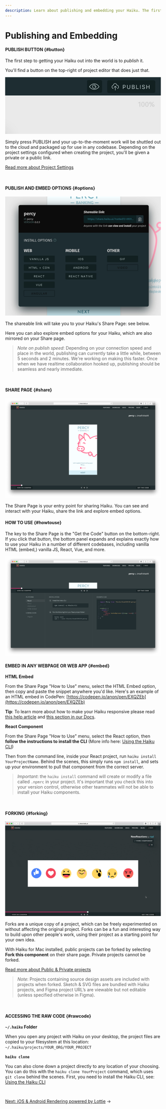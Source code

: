 ```yaml
---
description: Learn about publishing and embedding your Haiku. The first step to getting your Haiku out into the world is to publish it. Simply press Publish and your up-to-the-moment work will be shuttled out to the cloud and packaged up for use in any codebase.
---
```


# Publishing and Embedding


#### PUBLISH BUTTON {#button}

The first step to getting your Haiku out into the world is to _publish_ it.

You'll find a button on the top-right of project editor that does just that.

![](/assets/publish-button.jpg)

Simply press PUBLISH and your up-to-the-moment work will be shuttled out to the cloud and packaged up for use in any codebase.  Depending on the project settings configured when creating the project, you'll be given a private or a public link.

[Read more about Project Settings](../using-haiku/starting-haiku.md#public--private-projects)

<br>

#### PUBLISH AND EMBED OPTIONS {#options}

![](/assets/publish-options.jpg)

The shareable link will take you to your Haiku's Share Page: see below.

Here you can also explore embed options for your Haiku, which are also mirrored on your Share page.

> _Note on publish speed_: Depending on your connection speed and place in the world, publishing can currently take a little while, between 5 seconds and 2 minutes.  We're working on making this faster.  Once when we have realtime collaboration hooked up, publishing should be seamless and nearly immediate.

<br>

#### SHARE PAGE {#share}

![](/assets/share-page.png)


The Share Page is your entry point for sharing Haiku.  You can see and interact with your Haiku, share the link and explore embed options.


#### HOW TO USE {#howtouse}

The key to the Share Page is the "Get the Code" button on the bottom-right.  If you click that button, the bottom panel expands and explains exactly how to use your Haiku in a number of different codebases, including vanilla HTML (embed,) vanilla JS, React, Vue, and more.

![](/assets/share-page-get-the-code.png)


#### EMBED IN ANY WEBPAGE OR WEB APP {#embed}

**HTML Embed**

From the Share Page "How to Use" menu, select the HTML Embed option, then copy and paste the snippet anywhere you'd like.  Here's an example of an HTML embed in CodePen: [https://codepen.io/anon/pen/EXQZEb](https://codepen.io/anon/pen/EXQZEb)

**Tip**: To learn more about how to make your Haiku responsive please read [this help article](https://help.haiku.ai/troubleshooting-and-help/once-my-haiku-is-on-a-web-page-how-do-i-make-it-responsive) and [this section in our Docs](https://docs.haiku.ai/embedding-and-using-haiku/haiku-core-api.html#embedapi).


**React Component**

From the Share Page "How to Use" menu, select the React option, then **follow the instructions to install the CLI** (More info here:  [Using the Haiku CLI](../using-haiku/using-the-cli.md))

Then from the command line, inside your React project, run `haiku install YourProjectName`.  Behind the scenes, this simply runs `npm install`, and sets up your environment to pull that component from the correct server.

> _Important_: the `haiku install` command will create or modify a file called `.npmrc` in your project.  It's important that you check this into your version control, otherwise other teammates will not be able to install your Haiku components.

<br>

#### FORKING {#forking}

![](/assets/forking.gif)

Forks are a unique copy of a project, which can be freely experimented on without affecting the original project. Forks can be a fun and interesting way to build upon other people's work, using their project as a starting point for your own idea.

With Haiku for Mac installed, public projects can be forked by selecting **Fork this component** on their share page. Private projects cannot be forked.

[Read more about Public & Private projects](../using-haiku/starting-haiku.md#public--private-projects)

> _Note_: Projects containing source design assets are included with projects when forked. Sketch & SVG files are bundled with Haiku projects, and Figma project URL’s are viewable but not editable (unless specified otherwise in Figma).

<br>


#### ACCESSING THE RAW CODE {#rawcode}

**`~/.haiku` Folder**

When you open any project with Haiku on your desktop, the project files are copied to your filesystem at this location:  `~/.haiku/projects/YOUR_ORG/YOUR_PROJECT`

**`haiku clone`**

You can also clone down a project directly to any location of your choosing.  You can do this with the `haiku clone YourProject` command, which uses `git clone` behind the scenes.  First, you need to install the Haiku CLI, see:  [Using the Haiku CLI](../using-haiku/using-the-cli.md)

<br>

[Next: iOS & Android Rendering powered by Lottie](/embedding-and-using-haiku/lottie.md) &rarr;
